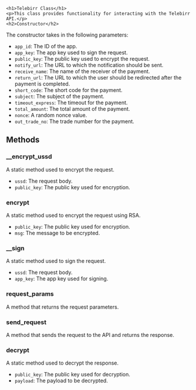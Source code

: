 
	<h1>Telebirr Class</h1>
	<p>This class provides functionality for interacting with the Telebirr API.</p>
    <h2>Constructor</h2>
<p>The constructor takes in the following parameters:</p>
<ul>
	<li><code>app_id</code>: The ID of the app.</li>
	<li><code>app_key</code>: The app key used to sign the request.</li>
	<li><code>public_key</code>: The public key used to encrypt the request.</li>
	<li><code>notify_url</code>: The URL to which the notification should be sent.</li>
	<li><code>receive_name</code>: The name of the receiver of the payment.</li>
	<li><code>return_url</code>: The URL to which the user should be redirected after the payment is completed.</li>
	<li><code>short_code</code>: The short code for the payment.</li>
	<li><code>subject</code>: The subject of the payment.</li>
	<li><code>timeout_express</code>: The timeout for the payment.</li>
	<li><code>total_amount</code>: The total amount of the payment.</li>
	<li><code>nonce</code>: A random nonce value.</li>
	<li><code>out_trade_no</code>: The trade number for the payment.</li>
</ul>

<h2>Methods</h2>

<h3>__encrypt_ussd</h3>
<p>A static method used to encrypt the request.</p>
<ul>
	<li><code>ussd</code>: The request body.</li>
	<li><code>public_key</code>: The public key used for encryption.</li>
</ul>

<h3>encrypt</h3>
<p>A static method used to encrypt the request using RSA.</p>
<ul>
	<li><code>public_key</code>: The public key used for encryption.</li>
	<li><code>msg</code>: The message to be encrypted.</li>
</ul>

<h3>__sign</h3>
<p>A static method used to sign the request.</p>
<ul>
	<li><code>ussd</code>: The request body.</li>
	<li><code>app_key</code>: The app key used for signing.</li>
</ul>

<h3>request_params</h3>
<p>A method that returns the request parameters.</p>

<h3>send_request</h3>
<p>A method that sends the request to the API and returns the response.</p>

<h3>decrypt</h3>
<p>A static method used to decrypt the response.</p>
<ul>
	<li><code>public_key</code>: The public key used for decryption.</li>
	<li><code>payload</code>: The payload to be decrypted.</li>
</ul>

